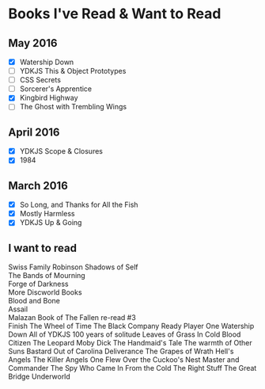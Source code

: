 # Books I've Read & Want to Read

## May 2016

- [x] Watership Down
- [ ] YDKJS This & Object Prototypes
- [ ] CSS Secrets
- [ ] Sorcerer's Apprentice
- [x] Kingbird Highway
- [ ] The Ghost with Trembling Wings

## April 2016

- [x] YDKJS Scope & Closures
- [x] 1984

## March 2016

- [x] So Long, and Thanks for All the Fish
- [x] Mostly Harmless
- [x] YDKJS Up & Going

## I want to read

Swiss Family Robinson
Shadows of Self  
The Bands of Mourning  
Forge of Darkness  
More Discworld Books  
Blood and Bone  
Assail  
Malazan Book of The Fallen re-read #3  
Finish The Wheel of Time
The Black Company
Ready Player One
Watership Down
All of YDKJS
100 years of solitude
Leaves of Grass
In Cold Blood
Citizen
The Leopard
Moby Dick
The Handmaid's Tale
The warmth of Other Suns
Bastard Out of Carolina
Deliverance
The Grapes of Wrath
Hell's Angels
The Killer Angels
One Flew Over the Cuckoo's Nest
Master and Commander
The Spy Who Came In From the Cold
The Right Stuff
The Great Bridge
Underworld